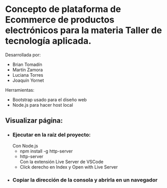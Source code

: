 # Concepto de plataforma de Ecommerce de productos electrónicos para la materia Taller de tecnología aplicada.

Desarrollada por:
- Brian Tomadín
- Martín Zamora
- Luciana Torres
- Joaquín Yornet

Herramientas:
- Bootstrap usado para el diseño web
- Node.js para hacer host local

## Visualizar página:

- ### Ejecutar en la raíz del proyecto:
  Con Node.js
  - npm install -g http-server
  - http-server <br>
  Con la extensión Live Server de VSCode
  - Click derecho en Index y Open with Live Server
- ### Copiar la dirección de la consola y abrirla en un navegador

